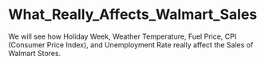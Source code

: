 # What_Really_Affects_Walmart_Sales
We will see how Holiday Week, Weather Temperature, Fuel Price, CPI (Consumer Price Index), and Unemployment Rate really affect the Sales of Walmart Stores.
